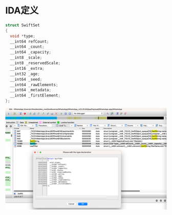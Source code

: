# IDA定义

```c
struct SwiftSet
{
  void *type;
  __int64 refCount;
  __int64 _count;
  __int64 _capacity;
  __int8 _scale;
  __int8 _reservedScale;
  __int16 _extra;
  __int32 _age;
  __int64 _seed;
  __int64 _rawElements;
  __int64 _metadata;
  __int64 _firstElement;
};
```

![swift_set_ida_definition](../../../assets/img/swift_set_ida_definition.png)
